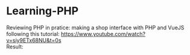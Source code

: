 # Learning-PHP
Reviewing PHP in pratice: making a shop interface with PHP and VueJS following this tutorial: https://www.youtube.com/watch?v=siy9ETx68NU&t=0s   
Result: 
